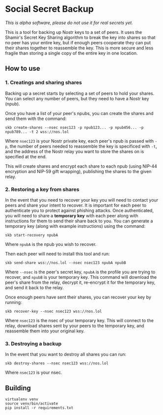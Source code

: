 # Social Secret Backup

_This is alpha software, please do not use it for real secrets yet._

This is a tool for backing up Nostr keys to a set of peers. It uses the Shamir's Secret Key Sharing algorithm to break the key into shares so that no peer has your entire key, but if enough peers cooperate they can put their shares together to reassemble the key. This is more secure and less fragile than storing a single copy of the entire key in one location. 

## How to use

### 1. Creatings and sharing shares

Backing up a secret starts by selecting a set of peers to hold your shares. You can select any number of peers, but they need to have a Nostr key (npub).

Once you have a list of your peer's npubs, you can create the shares and send them with the command:

```shell
skb create-shares --nsec nsec123 -p npub123... -p npub456... -p npub789... -t 2 wss://nos.lol
```

Where `nsec123` is your Nostr private key, each peer's npub is passed with `-p`, the number of peers needed to reassemble the key is specificed with `-t`, and the address of the Nostr relay you want to store the shares on is specified at the end.

This will create shares and encrypt each share to each npub (using NIP-44 encryption and NIP-59 gift wrapping), publishing the shares to the given relay. 

### 2. Restoring a key from shares

In the event that you need to recover your key you will need to contact your peers and share your intent to recover. It is important for each peer to authenticate you to protect against phishing attacks. Once authenticated, you will need to share a **temporary key** with each peer along with instructions for them to send their share back to you. You can generate a temporary key (along with example instructions) using the command:

```shell
skb start-recovery npubA
```

Where `npubA` is the npub you wish to recover.

Then each peer will need to install this tool and run:
```shell
skb send-share wss://nos.lol --nsec nsec123 npubA npubB
```

Where `--nsec` is the peer's secret key, `npubA` is the profile you are trying to recover, and `npubB` is your temporary key. This command will download the peer's share from the relay, decrypt it, re-encrypt it for the temporary key, and send it back to the relay.

Once enough peers have sent their shares, you can recover your key by running:

```shell
skb recover-key --nsec nsec123 wss://nos.lol
```

Where `nsec123` is the nsec of your temporary key. This will connect to the relay, download shares sent by your peers to the temporary key, and reassemble them into your original key.

### 3. Destroying a backup

In the event that you want to destroy all shares you can run:
```
skb destroy-shares --nsec nsec123 wss://nos.lol
```

Where `nsec123` is your nsec.

## Building

```shell
virtualenv venv
source venv/bin/activate
pip install -r requirements.txt
```
